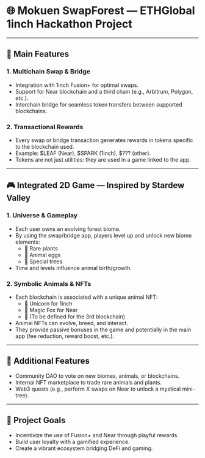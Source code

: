 
# 🌐 Mokuen SwapForest — ETHGlobal 1inch Hackathon Project

---

## 🔧 Main Features

### 1. Multichain Swap & Bridge
- Integration with 1inch Fusion+ for optimal swaps.
- Support for Near blockchain and a third chain (e.g., Arbitrum, Polygon, etc.).
- Interchain bridge for seamless token transfers between supported blockchains.

### 2. Transactional Rewards
- Every swap or bridge transaction generates rewards in tokens specific to the blockchain used.
- Example: $LEAF (Near), $SPARK (1inch), $??? (other).
- Tokens are not just utilities: they are used in a game linked to the app.

---

## 🎮 Integrated 2D Game — Inspired by Stardew Valley

### 1. Universe & Gameplay
- Each user owns an evolving forest biome.
- By using the swap/bridge app, players level up and unlock new biome elements:
  - 🌿 Rare plants
  - 🐣 Animal eggs
  - 🌳 Special trees
- Time and levels influence animal birth/growth.

### 2. Symbolic Animals & NFTs
- Each blockchain is associated with a unique animal NFT:
  - 🦄 Unicorn for 1inch
  - 🦊 Magic Fox for Near
  - 🐉 (To be defined for the 3rd blockchain)
- Animal NFTs can evolve, breed, and interact.
- They provide passive bonuses in the game and potentially in the main app (fee reduction, reward boost, etc.).

---

## 🧩 Additional Features
- Community DAO to vote on new biomes, animals, or blockchains.
- Internal NFT marketplace to trade rare animals and plants.
- Web3 quests (e.g., perform X swaps on Near to unlock a mystical mini-tree).

---

## 🎯 Project Goals
- Incentivize the use of Fusion+ and Near through playful rewards.
- Build user loyalty with a gamified experience.
- Create a vibrant ecosystem bridging DeFi and gaming.
